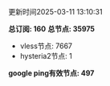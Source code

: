 更新时间2025-03-11 13:10:31

**总订阅: 160**
**总节点: 35975**
- vless节点: 7667
- hysteria2节点: 1

**google ping有效节点: 497**
